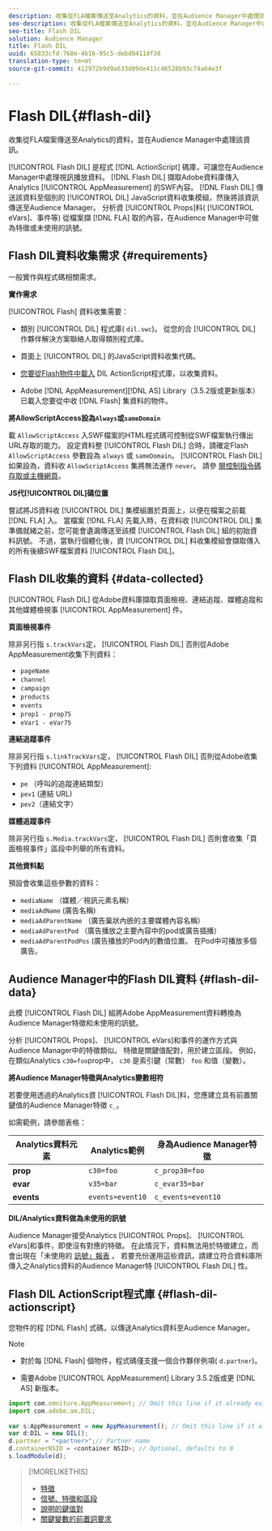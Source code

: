 ```yaml
---
description: 收集從FLA檔案傳送至Analytics的資料，並在Audience Manager中處理該資訊。
seo-description: 收集從FLA檔案傳送至Analytics的資料，並在Audience Manager中處理該資訊。
seo-title: Flash DIL
solution: Audience Manager
title: Flash DIL
uuid: 65833cfd-768e-4b16-95c5-debd8411df38
translation-type: tm+mt
source-git-commit: 412972b9d9a633d09de411c46528b93c74a64e3f

---
```



# Flash DIL{#flash-dil}

收集從FLA檔案傳送至Analytics的資料，並在Audience Manager中處理該資訊。

<!-- 

c_flash_dil_toc.xml

 -->

[!UICONTROL Flash DIL] 是程式 [!DNL ActionScript] 碼庫，可讓您在Audience Manager中處理視訊播放資料。 [!DNL Flash DIL] 擷取Adobe資料庫傳入Analytics [!UICONTROL AppMeasurement] 的SWF內容。 [!DNL Flash DIL] 傳送該資料至個別的 [!UICONTROL DIL] JavaScript資料收集模組，然後將該資訊傳送至Audience Manager。 分析資 [!UICONTROL Props]料( [!UICONTROL eVars]、事件等) 從檔案擷 [!DNL FLA] 取的內容，在Audience Manager中可做為特徵或未使用的訊號。

## Flash DIL資料收集需求 {#requirements}

一般實作與程式碼相關需求。

<!-- 

c_flash_dil_intro.xml

 -->

**實作需求**

[!UICONTROL Flash] 資料收集需要：

* 類別 [!UICONTROL DIL] 程式庫( `dil.swc`)。 從您的合 [!UICONTROL DIL] 作夥伴解決方案聯絡人取得類別程式庫。

* 頁面上 [!UICONTROL DIL] 的JavaScript資料收集代碼。
* [您要從Flash物件中載入](../dil/dil-flash.md#flash-dil-actionscript) DIL ActionScript程式庫，以收集資料。
* Adobe [!DNL AppMeasurement][!DNL AS] Library（3.5.2版或更新版本）已載入您要從中收 [!DNL Flash] 集資料的物件。

**將AllowScriptAccess設為`Always`或`sameDomain`**

載 `AllowScriptAccess` 入SWF檔案的HTML程式碼可控制從SWF檔案執行傳出URL存取的能力。 設定資料整 [!UICONTROL Flash DIL] 合時，請確定Flash `AllowScriptAccess` 參數設為 `always` 或 `sameDomain`。 [!UICONTROL Flash DIL] 如果設為，資料收 `AllowScriptAccess` 集將無法運作 `never`。 請參 [閱控制指令碼存取或主機網頁](https://helpx.adobe.com/flash/kb/control-access-scripts-host-web.html)。

**JS代[!UICONTROL DIL]碼位置**

嘗試將JS資料收 [!UICONTROL DIL] 集模組置於頁面上，以便在檔案之前載 [!DNL FLA] 入。 當檔案 [!DNL FLA] 先載入時，在資料收 [!UICONTROL DIL] 集準備就緒之前，您可能會遺漏傳送至該模 [!UICONTROL Flash DIL] 組的初始資料訊號。 不過，當執行個體化後，資 [!UICONTROL DIL] 料收集模組會擷取傳入的所有後續SWF檔案資料 [!UICONTROL Flash DIL]。

## Flash DIL收集的資料 {#data-collected}

[!UICONTROL Flash DIL] 從Adobe資料庫擷取頁面檢視、連結追蹤、媒體追蹤和其他媒體檢視事 [!UICONTROL AppMeasurement] 件。

<!-- 

r_flash_dil_data_collected.xml

 -->

**頁面檢視事件**

除非另行指 `s.trackVars`定， [!UICONTROL Flash DIL] 否則從Adobe AppMeasurement收集下列資料：

* `pageName`
* `channel`
* `campaign`
* `products`
* `events`
* `prop1 - prop75`
* `eVar1 - eVar75`

**連結追蹤事件**

除非另行指 `s.linkTrackVars`定， [!UICONTROL Flash DIL] 否則從Adobe收集下列資料 [!UICONTROL AppMeasurement]:

* `pe` （呼叫的追蹤連結類型）
* `pev1` (連結 URL)
* `pev2`（連結文字）

**媒體追蹤事件**

除非另行指 `s.Media.trackVars`定， [!UICONTROL Flash DIL] 否則會收集「頁面檢視事件」區段中列舉的所有資料。

**其他資料點**

預設會收集這些參數的資料：

* `mediaName` （媒體／視訊元素名稱）
* `mediaAdName` (廣告名稱)
* `mediaAdParentName` （廣告巢狀內嵌的主要媒體內容名稱）
* `mediaAdParentPod` （廣告播放之主要內容中的pod或廣告插播）
* `mediaAdParentPodPos` (廣告播放的Pod內的數值位置。 在Pod中可播放多個廣告。

## Audience Manager中的Flash DIL資料 {#flash-dil-data}

此模 [!UICONTROL Flash DIL] 組將Adobe AppMeasurement資料轉換為Audience Manager特徵和未使用的訊號。

<!-- 

c_flash_dil_in_aam.xml

 -->

分析 [!UICONTROL Props]、 [!UICONTROL eVars]和事件的運作方式與Audience Manager中的特徵類似。 特徵是關鍵值配對，用於建立區段。 例如，在類似Analytics `c30=foo`prop中， `c30` 是索引鍵（常數） `foo` 和值（變數）。

**將Audience Manager特徵與Analytics變數相符**

若要使用透過的Analytics資 [!UICONTROL Flash DIL]料，您應建立具有前置關鍵值的Audience Manager特徵 `c_`。

如需範例，請參閱表格：

| Analytics資料元素 | Analytics範例 | 身為Audience Manager特徵 |
|---|---|---|
| **prop** | `c30=foo` | `c_prop30=foo` |
| **evar** | `v35=bar` | `c_evar35=bar` |
| **events** | `events=event10` | `c_events=event10` |

**DIL/Analytics資料做為未使用的訊號**

Audience Manager接受Analytics [!UICONTROL Props]、 [!UICONTROL eVars]和事件，即使沒有對應的特徵。 在此情況下，資料無法用於特徵建立，而會出現在「未使用的 [訊號」報表](../reporting/dynamic-reports/unused-signals.md) 。 若要充份運用這些資訊，請建立符合資料庫所傳入之Analytics資料的Audience Manager特 [!UICONTROL Flash DIL] 性。

## Flash DIL ActionScript程式庫 {#flash-dil-actionscript}

您物件的程 [!DNL Flash] 式碼，以傳送Analytics資料至Audience Manager。

<!-- 

r_flash_dil_actionscript.xml

 -->

>[!NOTE]
>
>* 對於每 [!DNL Flash] 個物件，程式碼僅支援一個合作夥伴例項( `d.partner`)。
   >
   >
* 需要Adobe [!UICONTROL AppMeasurement] Library 3.5.2版或更 [!DNL AS] 新版本。


```js
import com.omniture.AppMeasurement; // Omit this line if it already exists in the code 
import com.adobe.am.DIL; 
  
var s:AppMeasurement = new AppMeasurement(); // Omit this line if it already exists in the code 
var d:DIL = new DIL(); 
d.partner = "<partner>";// Partner name 
d.containerNSID = <container NSID>; // Optional, defaults to 0 
s.loadModule(d);
```

>[!MORELIKETHIS]
>
>* [特徵](../features/traits/trait-details-page.md)
>* [信號、特徵和區段](../reference/signal-trait-segment.md)
>* [說明的鍵值對](../reference/key-value-pairs-explained.md)
>* [關鍵變數的前置詞要求](../features/traits/trait-variable-prefixes.md)


<!-- Victor/Vlad: Do we still need this link? It doesn't look like this content has been migrated.
>* [AppMeasurement Flash, Flex, and OSMF Implementation Guide](https://marketing.adobe.com/resources/help/en_US/sc/appmeasurement/flash/)
-->
